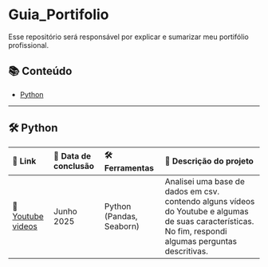 # Guia_Portifolio
Esse repositório será responsável por explicar e sumarizar meu portifólio profissional.


## 📚 Conteúdo
- [Python](#python)

---

## 🛠️ Python

| 📎 Link | 📅 Data de conclusão | 🛠️ Ferramentas | 📝 Descrição do projeto |
|:----------------|:--------------------|:------------|:----------------------------|
| 🚕 [Youtube videos]([https://github.com/seu-usuario/seu-repo](https://github.com/Dnklht/Portifolio/tree/main/Python/Youtube%20videos%20project)) | Junho 2025 | Python (Pandas, Seaborn) | Analisei uma base de dados em csv. contendo alguns vídeos do Youtube e algumas de suas características. No fim, respondi algumas perguntas descritivas. |
